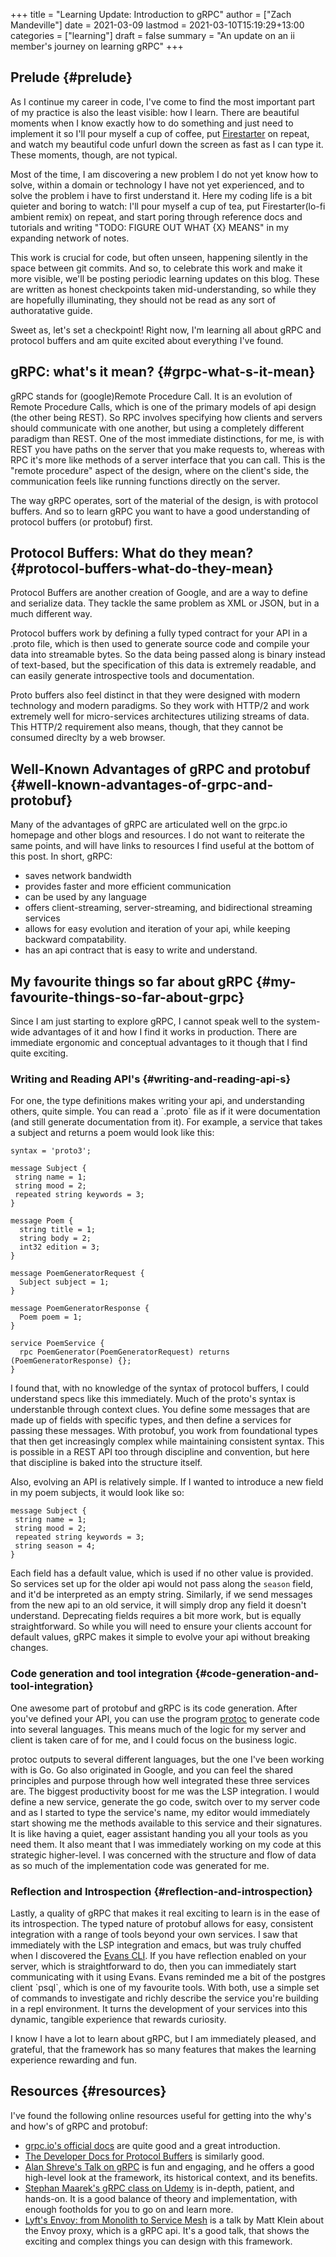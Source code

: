 +++
title = "Learning Update: Introduction to gRPC"
author = ["Zach Mandeville"]
date = 2021-03-09
lastmod = 2021-03-10T15:19:29+13:00
categories = ["learning"]
draft = false
summary = "An update on an ii member's journey on learning gRPC"
+++

## Prelude {#prelude}

As I continue my career in code, I've come to find the most important part of my
practice is also the least visible: how I learn. There are beautiful moments
when I know exactly how to do something and just need to implement it so I'll
pour myself a cup of coffee, put [Firestarter](https://www.youtube.com/watch?v=wmin5WkOuPw) on repeat, and watch my beautiful code
unfurl down the screen as fast as I can type it. These moments, though, are not
typical.

Most of the time, I am discovering a new problem I do not yet know how to solve,
within a domain or technology I have not yet experienced, and to solve the
problem i have to first understand it. Here my coding life is a bit quieter and
boring to watch: I'll pour myself a cup of tea, put Firestarter(lo-fi ambient
remix) on repeat, and start poring through reference docs and tutorials and
writing "TODO: FIGURE OUT WHAT {X} MEANS" in my expanding network of notes.

This work is crucial for code, but often unseen, happening silently in the space
between git commits. And so, to celebrate this work and make it more visible,
we'll be posting periodic learning updates on this blog. These are written as
honest checkpoints taken mid-understanding, so while they are hopefully
illuminating, they should not be read as any sort of authoratative guide.

Sweet as, let's set a checkpoint! Right now, I'm learning all about gRPC and
protocol buffers and am quite excited about everything I've found.


## gRPC: what's it mean? {#grpc-what-s-it-mean}

gRPC stands for (google)Remote Procedure Call. It is an evolution of Remote
Procedure Calls, which is one of the primary models of api design (the other
being REST). So RPC involves specifying how clients and servers should
communicate with one another, but using a completely different paradigm than
REST. One of the most immediate distinctions, for me, is with REST you have
paths on the server that you make requests to, whereas with RPC it's more like
methods of a server interface that you can call. This is the "remote procedure"
aspect of the design, where on the client's side, the communication feels like
running functions directly on the server.

The way gRPC operates, sort of the material of the design, is with protocol
buffers. And so to learn gRPC you want to have a good understanding of protocol
buffers (or protobuf) first.


## Protocol Buffers: What do they mean? {#protocol-buffers-what-do-they-mean}

Protocol Buffers are another creation of Google, and are a way to define and
serialize data. They tackle the same problem as XML or JSON, but in a much
different way.

Protocol buffers work by defining a fully typed contract for your API in a
.proto file, which is then used to generate source code and compile your data
into streamable bytes. So the data being passed along is binary instead of
text-based, but the specification of this data is extremely readable, and
can easily generate introspective tools and documentation.

Proto buffers also feel distinct in that they were designed with modern
technology and modern paradigms. So they work with HTTP/2 and work extremely
well for micro-services architectures utilizing streams of data. This HTTP/2
requirement also means, though, that they cannot be consumed direclty by a web
browser.


## Well-Known Advantages of gRPC and protobuf {#well-known-advantages-of-grpc-and-protobuf}

Many of the advantages of gRPC are articulated well on the grpc.io homepage and
other blogs and resources. I do not want to reiterate the same points, and will
have links to resources I find useful at the bottom of this post. In short,
gRPC:

-   saves network bandwidth
-   provides faster and more efficient communication
-   can be used by any language
-   offers client-streaming, server-streaming, and bidirectional streaming services
-   allows for easy evolution and iteration of your api, while keeping backward compatability.
-   has an api contract that is easy to write and understand.


## My favourite things so far about gRPC {#my-favourite-things-so-far-about-grpc}

Since I am just starting to explore gRPC, I cannot speak well to the system-wide
advantages of it and how I find it works in production. There are immediate
ergonomic and conceptual advantages to it though that I find quite exciting.


### Writing and Reading API's {#writing-and-reading-api-s}

For one, the type definitions makes writing your api, and understanding others,
quite simple. You can read a \`.proto\` file as if it were documentation (and
still generate documentation from it). For example, a service that takes a
subject and returns a poem would look like this:

```text
syntax = 'proto3';

message Subject {
 string name = 1;
 string mood = 2;
 repeated string keywords = 3;
}

message Poem {
  string title = 1;
  string body = 2;
  int32 edition = 3;
}

message PoemGeneratorRequest {
  Subject subject = 1;
}

message PoemGeneratorResponse {
  Poem poem = 1;
}

service PoemService {
  rpc PoemGenerator(PoemGeneratorRequest) returns (PoemGeneratorResponse) {};
}
```

I found that, with no knowledge of the syntax of protocol buffers, I could
understand specs like this immediately. Much of the proto's syntax is
understanble through context clues. You define some messages that are made up of
fields with specific types, and then define a services for passing these
messages. With protobuf, you work from foundational types that then get
increasingly complex while maintaining consistent syntax. This is possible in a
REST API too through discipline and convention, but here that discipline is
baked into the structure itself.

Also, evolving an API is relatively simple. If I wanted to introduce a new field
in my poem subjects, it would look like so:

```text
message Subject {
 string name = 1;
 string mood = 2;
 repeated string keywords = 3;
 string season = 4;
}
```

Each field has a default value, which is used if no other value is provided. So
services set up for the older api would not pass along the `season` field, and
it'd be interpreted as an empty string. Similarly, if we send messages from the
new api to an old service, it will simply drop any field it doesn't understand.
Deprecating fields requires a bit more work, but is equally straightforward. So
while you will need to ensure your clients account for default values, gRPC
makes it simple to evolve your api without breaking changes.


### Code generation and tool integration {#code-generation-and-tool-integration}

One awesome part of protobuf and gRPC is its code generation. After you've
defined your API, you can use the program [protoc](https://github.com/protocolbuffers/protobuf) to generate code into several
languages. This means much of the logic for my server and client is taken care
of for me, and I could focus on the business logic.

protoc outputs to several different languages, but the one I've been working
with is Go. Go also originated in Google, and you can feel the shared principles
and purpose through how well integrated these three services are. The biggest
productivity boost for me was the LSP integration. I would define a new service,
generate the go code, switch over to my server code and as I started to type the
service's name, my editor would immediately start showing me the methods
available to this service and their signatures. It is like having a quiet, eager
assistant handing you all your tools as you need them. It also meant that I was
immediately working on my code at this strategic higher-level. I was concerned
with the structure and flow of data as so much of the implementation code was
generated for me.


### Reflection and Introspection {#reflection-and-introspection}

Lastly, a quality of gRPC that makes it real exciting to learn is in the ease of
its introspection. The typed nature of protobuf allows for easy, consistent
integration with a range of tools beyond your own services. I saw that
immediately with the LSP integration and emacs, but was truly chuffed when I
discovered the [Evans CLI](https://github.com/ktr0731/evans). If you have reflection enabled on your server, which
is straightforward to do, then you can immediately start communicating with it
using Evans. Evans reminded me a bit of the postgres client \`psql\`, which is one
of my favourite tools. With both, use a simple set of commands to investigate
and richly describe the service you're building in a repl environment. It turns
the development of your services into this dynamic, tangible experience that
rewards curiosity.

I know I have a lot to learn about gRPC, but I am immediately pleased, and
grateful, that the framework has so many features that makes the learning
experience rewarding and fun.


## Resources {#resources}

I've found the following online resources useful for getting into the why's and
how's of gRPC and protobuf:

-   [grpc.io's official docs](https://grpc.io/docs/what-is-grpc/introduction/) are quite good and a great introduction.
-   [The Developer Docs for Protocol Buffers](https://developers.google.com/protocol-buffers/docs/overview) is similarly good.
-   [Alan Shreve's Talk on gRPC](https://www.youtube.com/watch?v=RoXT%5FRkg8LA) is fun and engaging, and he offers a good
    high-level look at the framework, its historical context, and its benefits.
-   [Stephan Maarek's gRPC class on Udemy](https://www.udemy.com/course/grpc-golang/) is in-depth, patient, and hands-on. It is
    a good balance of theory and implementation, with enough footholds for you to
    go on and learn more.
-   [Lyft's Envoy: from Monolith to Service Mesh](https://www.youtube.com/watch?v=RVZX4CwKhGE&t=2915s) is a talk by Matt Klein about the
    Envoy proxy, which is a gRPC api. It's a good talk, that shows the exciting
    and complex things you can design with this framework.
